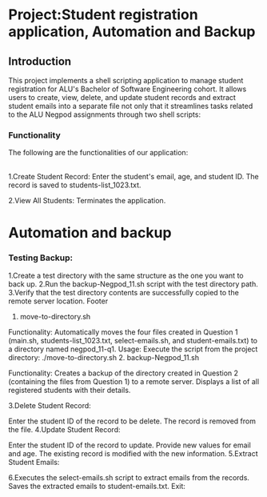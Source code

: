 <h1>Project:Student registration application, Automation and Backup</h1>
<h2>Introduction</h2>

This project implements a shell scripting application to manage student registration for ALU's Bachelor of Software Engineering cohort. It allows users to create, view, delete, and update student records and extract student emails into a separate file not only that it  streamlines tasks related to the ALU Negpod assignments through two shell scripts:

<h3> Functionality</h3>

The following are the functionalities of our application:<br></br>

1.Create Student Record:
Enter the student's email, age, and student ID.
The record is saved to students-list_1023.txt.

2.View All Students:
Terminates the application.

<h1>Automation and backup</h1>
<h3>Testing Backup:</h3>

1.Create a test directory with the same structure as the one you want to back up.
2.Run the backup-Negpod_11.sh script with the test directory path.
3.Verify that the test directory contents are successfully copied to the remote server location.
Footer
1. move-to-directory.sh

Functionality:
Automatically moves the four files created in Question 1 (main.sh, students-list_1023.txt, select-emails.sh, and student-emails.txt) to a directory named negpod_11-q1.
Usage:
Execute the script from the project directory: ./move-to-directory.sh
2. backup-Negpod_11.sh

Functionality:
Creates a backup of the directory created in Question 2 (containing the files from Question 1) to a remote server.
Displays a list of all registered students with their details.

3.Delete Student Record:

Enter the student ID of the record to be delete.
The record is removed from the file.
4.Update Student Record:

Enter the student ID of the record to update.
Provide new values for email and age.
The existing record is modified with the new information.
5.Extract Student Emails:

6.Executes the select-emails.sh script to extract emails from the records.
Saves the extracted emails to student-emails.txt.
Exit:
